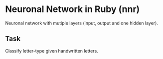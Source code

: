 # Neuronal Network in Ruby (nnr)

Neuronal network with mutiple layers (input, output and one hidden layer). 

## Task

Classify letter-type given handwritten letters.
